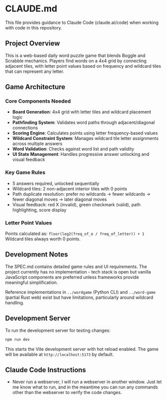 # CLAUDE.md

This file provides guidance to Claude Code (claude.ai/code) when working with code in this repository.

## Project Overview

This is a web-based daily word puzzle game that blends Boggle and Scrabble mechanics. Players find words on a 4x4 grid by connecting adjacent tiles, with letter point values based on frequency and wildcard tiles that can represent any letter.

## Game Architecture

### Core Components Needed
- **Board Generation**: 4x4 grid with letter tiles and wildcard placement logic
- **Pathfinding System**: Validates word paths through adjacent/diagonal connections
- **Scoring Engine**: Calculates points using letter frequency-based values
- **Wildcard Constraint System**: Manages wildcard tile letter assignments across multiple answers
- **Word Validation**: Checks against word list and path validity
- **UI State Management**: Handles progressive answer unlocking and visual feedback

### Key Game Rules
- 5 answers required, unlocked sequentially
- Wildcard tiles: 2 non-adjacent interior tiles with 0 points
- Path duplicate resolution: prefer no wildcards → fewer wildcards → fewer diagonal moves → later diagonal moves
- Visual feedback: red X (invalid), green checkmark (valid), path highlighting, score display

### Letter Point Values
Points calculated as: `floor(log2(freq_of_e / freq_of_letter)) + 1`
Wildcard tiles always worth 0 points.

## Development Notes

The SPEC.md contains detailed game rules and UI requirements. The project currently has no implementation - tech stack is open but vanilla JavaScript components are preferred unless frameworks provide meaningful simplification.

Reference implementations in `../wordgame` (Python CLI) and `../word-game` (partial Rust web) exist but have limitations, particularly around wildcard handling.

## Development Server

To run the development server for testing changes:

```bash
npm run dev
```

This starts the Vite development server with hot reload enabled. The game will be available at `http://localhost:5173` by default.

## Claude Code Instructions

- Never run a webserver, I will run a webserver in another window. Just let me know what to run, and in the meantime you can run any commands other than the webserver to verify the code changes.